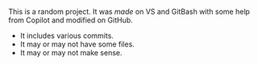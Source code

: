 This is a random project. It was _made_ on VS and GitBash with some help from Copilot and modified on GitHub.
 * It includes various commits.
 * It may or may not have some files.
 * It may or may not make sense.
